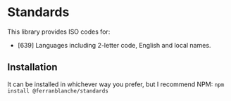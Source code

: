 # Standards
This library provides ISO codes for:
- [639] Languages including 2-letter code, English and local names.

## Installation
It can be installed in whichever way you prefer, but I recommend NPM:
`npm install @ferranblanche/standards`
